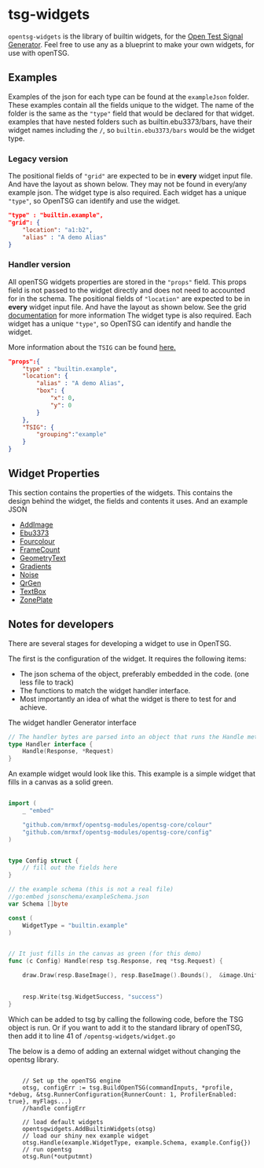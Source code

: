 # tsg-widgets

`opentsg-widgets` is the library of builtin widgets,
for the [Open Test Signal Generator](https://opentsg.studio/).
Feel free to use any as a blueprint to make your own widgets,
for use with openTSG.

## Examples

Examples of the json for each type can be found at the `exampleJson` folder.
These examples contain all the fields unique to the widget. The name of the folder
is the same as the `"type"` field that would be declared for that widget. examples that have nested
folders such as builtin.ebu3373/bars, have their widget names including the `/`, so
`builtin.ebu3373/bars` would be the widget type.

### Legacy version

The positional fields of `"grid"` are expected to be in **every** widget input file. And have the
layout as shown below. They may not be found in every/any example json.
The widget type is also required. Each widget has a unique `"type"`,
so OpenTSG can identify and use the widget.

```json
"type" : "builtin.example",
"grid": {
    "location": "a1:b2",
    "alias" : "A demo Alias"
}

```

### Handler version

All openTSG widgets properties are stored in the `"props"` field. This props field
is not passed to the widget directly and does not need to accounted for in the schema.
The positional fields of `"location"` are expected to be in **every** widget input file. And have the
layout as shown below. See the grid [documentation](../opentsg-core/gridgen/readme.md#the-location-system) for more information
The widget type is also required. Each widget has a unique `"type"`,
so OpenTSG can identify and handle the widget.

More information about the `TSIG` can be found [here.](../opentsg-core/gridgen/readme.md#the-tsig-property)

```json
"props":{
    "type" : "builtin.example",
    "location": {
        "alias" : "A demo Alias",
        "box": {
            "x": 0,
            "y": 0
        }
    },
    "TSIG": {
        "grouping":"example"
    }
}

```

## Widget Properties

This section contains the properties of the widgets.
This contains the design behind the widget, the fields
and contents it uses. And an example JSON

- [AddImage](./addimage/readme.md)
- [Ebu3373](./ebu3373/readme.md)
- [Fourcolour](./fourcolour/readme.md)
- [FrameCount](./framecount/readme.md)
- [GeometryText](./geometryText/readme.md)
- [Gradients](./gradients/readme.md)
- [Noise](./noise/readme.md)
- [QrGen](./qrgen/readme.md)
- [TextBox](./textbox/readme.md)
- [ZonePlate](./zoneplate/readme.md)

## Notes for developers

There are several stages for developing a widget to use in OpenTSG.

The first is the configuration of the widget. It
requires the following items:

- The json schema of the object, preferably embedded in the code.
(one less file to track)
- The functions to match the widget handler interface.
- Most importantly an idea of what the widget is there to test for and
achieve.

The widget handler Generator interface

```go
// The handler bytes are parsed into an object that runs the Handle method.
type Handler interface {
    Handle(Response, *Request)
}
```

An example widget would look like this.
This example is a simple widget that fills in a canvas as a solid green.

```go

import (
    _ "embed"

    "github.com/mrmxf/opentsg-modules/opentsg-core/colour"
    "github.com/mrmxf/opentsg-modules/opentsg-core/config"
)


type Config struct {
    // fill out the fields here
}

// the example schema (this is not a real file)
//go:embed jsonschema/exampleSchema.json
var Schema []byte

const (
    WidgetType = "builtin.example"
)


// It just fills in the canvas as green (for this demo)
func (c Config) Handle(resp tsg.Response, req *tsg.Request) {

    draw.Draw(resp.BaseImage(), resp.BaseImage().Bounds(),  &image.Uniform{color.RGBA{G: 0xff, A: 0xff}}, image.Point{}, draw.Over)
    

    resp.Write(tsg.WidgetSuccess, "success")
}
```

Which can be added to tsg by calling the following code,
before the TSG object is run. Or if you want to add it to the standard library of
openTSG, then add it to line 41 of `/opentsg-widgets/widget.go`

The below is a demo of adding an external widget
without changing the opentsg library.

```golang

    // Set up the openTSG engine
    otsg, configErr := tsg.BuildOpenTSG(commandInputs, *profile, *debug, &tsg.RunnerConfiguration{RunnerCount: 1, ProfilerEnabled: true}, myFlags...)
    //handle configErr

    // load default widgets
    opentsgwidgets.AddBuiltinWidgets(otsg)
    // load our shiny nex example widget
    otsg.Handle(example.WidgetType, example.Schema, example.Config{})
    // run opentsg
    otsg.Run(*outputmnt)
```
